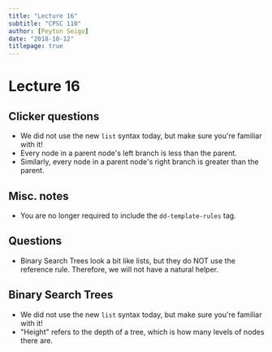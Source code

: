 ```yaml
---
title: "Lecture 16"
subtitle: "CPSC 110"
author: [Peyton Seigo]
date: "2018-10-12"
titlepage: true
---
```


# Lecture 16

## Clicker questions

- We did not use the new `list` syntax today, but make sure you're familiar with it!
- Every node in a parent node's left branch is less than the parent.
- Similarly, every node in a parent node's right branch is greater than the parent.

## Misc. notes

- You are no longer required to include the `dd-template-rules` tag.

## Questions

- Binary Search Trees look a bit like lists, but they do NOT use the reference rule. Therefore, we will not have a natural helper.

## Binary Search Trees

- We did not use the new `list` syntax today, but make sure you're familiar with it!
- "Height" refers to the depth of a tree, which is how many levels of nodes there are.

